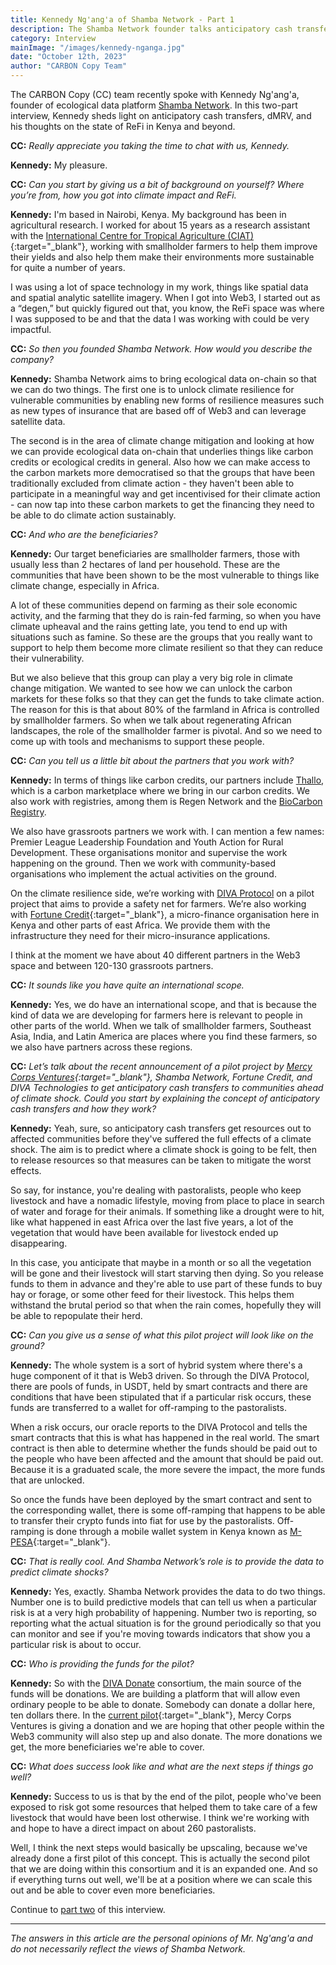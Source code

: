 ```yaml
---
title: Kennedy Ng'ang'a of Shamba Network - Part 1
description: The Shamba Network founder talks anticipatory cash transfers, ecological data, and a new pilot project.
category: Interview
mainImage: "/images/kennedy-nganga.jpg"
date: "October 12th, 2023"
author: "CARBON Copy Team"
---
```


The CARBON Copy (CC) team recently spoke with Kennedy Ng'ang'a, founder of ecological data platform [Shamba Network](/project/shamba-network/). In this two-part interview, Kennedy sheds light on anticipatory cash transfers, dMRV, and his thoughts on the state of ReFi in Kenya and beyond.

**CC:** *Really appreciate you taking the time to chat with us, Kennedy.*

**Kennedy:** My pleasure.

**CC:** *Can you start by giving us a bit of background on yourself? Where you’re from, how you got into climate impact and ReFi.*

**Kennedy:** I'm based in Nairobi, Kenya. My background has been in agricultural research. I worked for about 15 years as a research assistant with the [International Centre for Tropical Agriculture (CIAT)](https://csa-msp.kilimo.go.ke/international-centre-for-tropical-agriculture-ciat/){:target="_blank"}, working with smallholder farmers to help them improve their yields and also help them make their environments more sustainable for quite a number of years.

I was using a lot of space technology in my work, things like spatial data and spatial analytic satellite imagery. When I got into Web3, I started out as a “degen,” but quickly figured out that, you know, the ReFi space was where I was supposed to be and that the data I was working with could be very impactful.

**CC:** *So then you founded Shamba Network. How would you describe the company?*

**Kennedy:** Shamba Network aims to bring ecological data on-chain so that we can do two things. The first one is to unlock climate resilience for vulnerable communities by enabling new forms of resilience measures such as new types of insurance that are based off of Web3 and can leverage satellite data.

The second is in the area of climate change mitigation and looking at how we can provide ecological data on-chain that underlies things like carbon credits or ecological credits in general. Also how we can make access to the carbon markets more democratised so that the groups that have been traditionally excluded from climate action -  they haven't been able to participate in a meaningful way and get incentivised for their climate action - can now tap into these carbon markets to get the financing they need to be able to do climate action sustainably.

**CC:** *And who are the beneficiaries?*

**Kennedy:** Our target beneficiaries are smallholder farmers, those with usually less than 2 hectares of land per household. These are the communities that have been shown to be the most vulnerable to things like climate change, especially in Africa.

A lot of these communities depend on farming as their sole economic activity, and the farming that they do is rain-fed farming, so when you have climate upheaval and the rains getting late, you tend to end up with situations such as famine. So these are the groups that you really want to support to help them become more climate resilient so that they can reduce their vulnerability.

But we also believe that this group can play a very big role in climate change mitigation. We wanted to see how we can unlock the carbon markets for these folks so that they can get the funds to take climate action. The reason for this is that about 80% of the farmland in Africa is controlled by smallholder farmers. So when we talk about regenerating African landscapes, the role of the smallholder farmer is pivotal. And so we need to come up with tools and mechanisms to support these people.

**CC:** *Can you tell us a little bit about the partners that you work with?*

**Kennedy:** In terms of things like carbon credits, our partners include [Thallo](/project/thallo/), which is a carbon marketplace where we bring in our carbon credits. We also work with registries, among them is Regen Network and the [BioCarbon Registry](/project/biocarbon-registry/).

We also have grassroots partners we work with. I can mention a few names: Premier League Leadership Foundation and Youth Action for Rural Development. These organisations monitor and supervise the work happening on the ground. Then we work with community-based organisations who implement the actual activities on the ground.

On the climate resilience side, we’re working with [DIVA Protocol](/project/diva-protocol/) on a pilot project that aims to provide a safety net for farmers. We’re also working with [Fortune Credit](https://fortunecredit.co.ke/){:target="_blank"}, a micro-finance organisation here in Kenya and other parts of east Africa. We provide them with the infrastructure they need for their micro-insurance applications.

I think at the moment we have about 40 different partners in the Web3 space and between 120-130 grassroots partners.

**CC:** *It sounds like you have quite an international scope.*

**Kennedy:** Yes, we do have an international scope, and that is because the kind of data we are developing for farmers here is relevant to people in other parts of the world. When we talk of smallholder farmers, Southeast Asia, India, and Latin America are places where you find these farmers, so we also have partners across these regions.

**CC:** *Let’s talk about the recent announcement of a pilot project by [Mercy Corps Ventures](/project/mercy-corps-ventures/){:target="_blank"}, Shamba Network, Fortune Credit, and DIVA Technologies to get anticipatory cash transfers to communities ahead of climate shock. Could you start by explaining the concept of anticipatory cash transfers and how they work?*

**Kennedy:** Yeah, sure, so anticipatory cash transfers get resources out to affected communities before they've suffered the full effects of a climate shock. The aim is to predict where a climate shock is going to be felt, then to release resources so that measures can be taken to mitigate the worst effects.

So say, for instance, you're dealing with pastoralists, people who keep livestock and have a nomadic lifestyle, moving from place to place in search of water and forage for their animals. If something like a drought were to hit, like what happened in east Africa over the last five years, a lot of the vegetation that would have been available for livestock ended up disappearing.

In this case, you anticipate that maybe in a month or so all the vegetation will be gone and their livestock will start starving then dying. So you release funds to them in advance and they're able to use part of these funds to buy hay or forage, or some other feed for their livestock. This helps them withstand the brutal period so that when the rain comes, hopefully they will be able to repopulate their herd.

**CC:** *Can you give us a sense of what this pilot project will look like on the ground?*

**Kennedy:** The whole system is a sort of hybrid system where there's a huge component of it that is Web3 driven. So through the DIVA Protocol, there are pools of funds, in USDT, held by smart contracts and there are conditions that have been stipulated that if a particular risk occurs, these funds are transferred to a wallet for off-ramping to the pastoralists.

When a risk occurs, our oracle reports to the DIVA Protocol and tells the smart contracts that this is what has happened in the real world. The smart contract is then able to determine whether the funds should be paid out to the people who have been affected and the amount that should be paid out. Because it is a graduated scale, the more severe the impact, the more funds that are unlocked.

So once the funds have been deployed by the smart contract and sent to the corresponding wallet, there is some off-ramping that happens to be able to transfer their crypto funds into fiat for use by the pastoralists. Off-ramping is done through a mobile wallet system in Kenya known as [M-PESA](https://www.vodafone.com/about-vodafone/what-we-do/consumer-products-and-services/m-pesa){:target="_blank"}.

**CC:** *That is really cool. And Shamba Network’s role is to provide the data to predict climate shocks?*

**Kennedy:** Yes, exactly. Shamba Network provides the data to do two things. Number one is to build predictive models that can tell us when a particular risk is at a very high probability of happening. Number two is reporting, so reporting what the actual situation is for the ground periodically so that you can monitor and see if you're moving towards indicators that show you a particular risk is about to occur.

**CC:** *Who is providing the funds for the pilot?*

**Kennedy:** So with the [DIVA Donate](/project/diva-donate/) consortium, the main source of the funds will be donations. We are building a platform that will allow even ordinary people to be able to donate. Somebody can donate a dollar here, ten dollars there. In the [current pilot](https://www.divadonate.xyz/campaign/pastoralists-mcv){:target="_blank"}, Mercy Corps Ventures is giving a donation and we are hoping that other people within the Web3 community will also step up and also donate. The more donations we get, the more beneficiaries we're able to cover.

**CC:** *What does success look like and what are the next steps if things go well?*

**Kennedy:** Success to us is that by the end of the pilot, people who've been exposed to risk got some resources that helped them to take care of a few livestock that would have been lost otherwise. I think we're working with and hope to have a direct impact on about 260 pastoralists.

Well, I think the next steps would basically be upscaling, because we've already done a first pilot of this concept. This is actually the second pilot that we are doing within this consortium and it is an expanded one. And so if everything turns out well, we'll be at a position where we can scale this out and be able to cover even more beneficiaries.

Continue to [part two](/features/interview-kennedy-nganga-shamba-network-part-two/) of this interview.

---

*The answers in this article are the personal opinions of Mr. Ng'ang'a and do not necessarily reflect the views of Shamba Network.*

